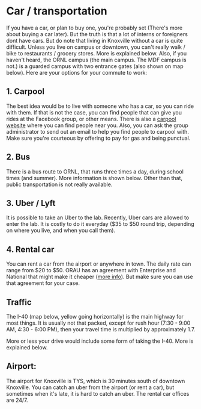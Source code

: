 # Car / transportation

If you have a car, or plan to buy one, you&#39;re probably set (There's more about buying a car later). But the truth is that a lot of interns or foreigners dont have cars. But do note that living in Knoxville without a car is quite difficult. Unless you live on campus or downtown, you can&#39;t really walk / bike to restaurants / grocery stores. More is explained below. Also, if you haven&#39;t heard, the ORNL campus (the main campus. The MDF campus is not.) is a guarded campus with two entrance gates (also shown on map below). Here are your options for your commute to work:

## 1. Carpool

The best idea would be to live with someone who has a car, so you can ride with them. If that is not the case, you can find people that can give you rides at the Facebook group, or other means. There is also a [carpool website](http://knoxsmarttrips.org) where you can find people near you. Also, you can ask the group administrator to send out an email to help you find people to carpool with. Make sure you&#39;re courteous by offering to pay for gas and being punctual.

## 2. Bus

There is a bus route to ORNL, that runs three times a day, during school times (and summer). More information is shown below. Other than that, public transportation is not really available.

## 3. Uber / Lyft

It is possible to take an Uber to the lab. Recently, Uber cars are allowed to enter the lab. It is costly to do it everyday ($35 to $50 round trip, depending on where you live, and when you call them).

## 4. Rental car

You can rent a car from the airport or anywhere in town. The daily rate can range from $20 to $50. ORAU has an agreement with Enterprise and National that might make it cheaper ([more info](https://www.orau.org/travel/reservations/rental-vehicle.htm)). But make sure you can use that agreement for your case.

## Traffic

The I-40 (map below, yellow going horizontally) is the main highway for most things. It is usually not that packed, except for rush hour (7:30 - 9:00 AM, 4:30 - 6:00 PM), then your travel time is multiplied by approximately 1.7.

More or less your drive would include some form of taking the I-40. More is explained below.

## Airport:

The airport for Knoxville is TYS, which is 30 minutes south of downtown Knoxville. You can catch an uber from the airport (or rent a car), but sometimes when it&#39;s late, it is hard to catch an uber. The rental car offices are 24/7.

